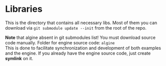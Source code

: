 # Libraries
This is the directory that contains all necessary libs.
Most of them you can download via `git submodule update --init` from the root of the repo.

**Note** that algine absent in git submodules list! You must download source code manually.
Folder for engine source code: `algine`
<br>This is done to facilitate synchronization and development of both examples and the engine.
If you already have the engine source code, just create **symlink** on it.
